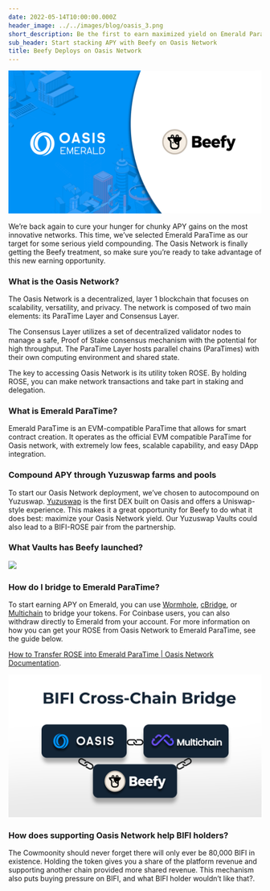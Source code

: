 ```yaml
---
date: 2022-05-14T10:00:00.000Z
header_image: ../../images/blog/oasis_3.png
short_description: Be the first to earn maximized yield on Emerald ParaTime with our Beefy Vaults
sub_header: Start stacking APY with Beefy on Oasis Network
title: Beefy Deploys on Oasis Network
---
```

![](../../images/blog/oasis_3.png)

We’re back again to cure your hunger for chunky APY gains on the most innovative networks. This time, we’ve selected Emerald ParaTime as our target for some serious yield compounding. The Oasis Network is finally getting the Beefy treatment, so make sure you’re ready to take advantage of this new earning opportunity.

### What is the Oasis Network?

The Oasis Network is a decentralized, layer 1 blockchain that focuses on scalability, versatility, and privacy. The network is composed of two main elements: its ParaTime Layer and Consensus Layer.

The Consensus Layer utilizes a set of decentralized validator nodes to manage a safe, Proof of Stake consensus mechanism with the potential for high throughput. The ParaTime Layer hosts parallel chains (ParaTimes) with their own computing environment and shared state.

The key to accessing Oasis Network is its utility token ROSE. By holding ROSE, you can make network transactions and take part in staking and delegation.

### What is Emerald ParaTime?

Emerald ParaTime is an EVM-compatible ParaTime that allows for smart contract creation. It operates as the official EVM compatible ParaTime for Oasis network, with extremely low fees, scalable capability, and easy DApp integration.

### Compound APY through Yuzuswap farms and pools

To start our Oasis Network deployment, we’ve chosen to autocompound on Yuzuswap. [Yuzuswap](https://app.yuzu-swap.com/#/) is the first DEX built on Oasis and offers a Uniswap-style experience. This makes it a great opportunity for Beefy to do what it does best: maximize your Oasis Network yield. Our Yuzuswap Vaults could also lead to a BIFI-ROSE pair from the partnership.

### What Vaults has Beefy launched?

![](../../images/blog/yuzu.png)

### How do I bridge to Emerald ParaTime?

To start earning APY on Emerald, you can use [Wormhole](https://wormholenetwork.com/), [cBridge](https://cbridge.celer.network/), or [Multichain](https://multichain.xyz/) to bridge your tokens. For Coinbase users, you can also withdraw directly to Emerald from your account. For more information on how you can get your ROSE from Oasis Network to Emerald ParaTime, see the guide below.

[How to Transfer ROSE into Emerald ParaTime | Oasis Network Documentation](https://docs.oasis.dev/general/manage-tokens/how-to-transfer-rose-into-emerald-paratime/#:\~:text=Under%20Emerald%20click%20on%20the,review%20and%20confirm%20the%20transaction).

![](../../images/blog/bridge.png)

### How does supporting Oasis Network help BIFI holders?

The Cowmoonity should never forget there will only ever be 80,000 BIFI in existence. Holding the token gives you a share of the platform revenue and supporting another chain provided more shared revenue. This mechanism also puts buying pressure on BIFI, and what BIFI holder wouldn’t like that?.
